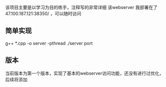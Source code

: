 该项目主要是以学习为目的练手，注释写的非常详细
该webserver 我部署在了 47.100.187.121:38350/   ，可以随时访问

## 简单实现
g++ *.cpp -o server -pthread
./server port



## 版本 

 当前版本为第一个版本，实现了基本的webserver访问功能，还没有进行过优化，后续将添加
